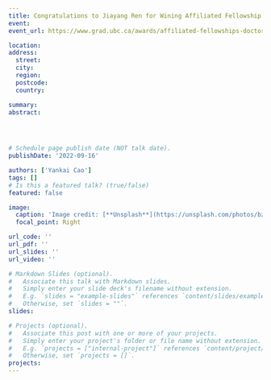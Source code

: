 ```yaml
---
title: Congratulations to Jiayang Ren for Wining Affiliated Fellowship
event: 
event_url: https://www.grad.ubc.ca/awards/affiliated-fellowships-doctoral-program

location:  
address:
  street:  
  city:  
  region:  
  postcode:  
  country:  

summary: 
abstract:  


 

# Schedule page publish date (NOT talk date).
publishDate: '2022-09-16'

authors: ['Yankai Cao']
tags: []
# Is this a featured talk? (true/false)
featured: false

image:
  caption: 'Image credit: [**Unsplash**](https://unsplash.com/photos/bzdhc5b3Bxs)'
  focal_point: Right

url_code: ''
url_pdf: '' 
url_slides: ''
url_video: ''

# Markdown Slides (optional).
#   Associate this talk with Markdown slides.
#   Simply enter your slide deck's filename without extension.
#   E.g. `slides = "example-slides"` references `content/slides/example-slides.md`.
#   Otherwise, set `slides = ""`.
slides:

# Projects (optional).
#   Associate this post with one or more of your projects.
#   Simply enter your project's folder or file name without extension.
#   E.g. `projects = ["internal-project"]` references `content/project/deep-learning/index.md`.
#   Otherwise, set `projects = []`.
projects:
---
```


